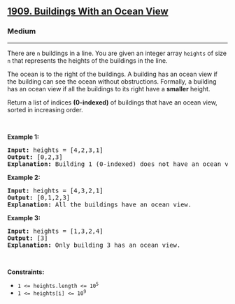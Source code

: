 <h2><a href="https://leetcode.com/problems/buildings-with-an-ocean-view/description/">1909. Buildings With an Ocean View</a></h2><h3>Medium</h3><hr><p>There are <code>n</code> buildings in a line. You are given an integer array <code>heights</code> of size <code>n</code> that represents the heights of the buildings in the line.</p>

<p>The ocean is to the right of the buildings. A building has an ocean view if the building can see the ocean without obstructions. Formally, a building has an ocean view if all the buildings to its right have a <strong>smaller</strong> height.</p>

<p>Return a list of indices <strong>(0-indexed)</strong> of buildings that have an ocean view, sorted in increasing order.</p>

<p>&nbsp;</p>
<p><strong class="example">Example 1:</strong></p>

<pre>
<strong>Input:</strong> heights = [4,2,3,1]
<strong>Output:</strong> [0,2,3]
<strong>Explanation:</strong> Building 1 (0-indexed) does not have an ocean view because building 2 is taller.
</pre>

<p><strong class="example">Example 2:</strong></p>

<pre>
<strong>Input:</strong> heights = [4,3,2,1]
<strong>Output:</strong> [0,1,2,3]
<strong>Explanation:</strong> All the buildings have an ocean view.
</pre>

<p><strong class="example">Example 3:</strong></p>

<pre>
<strong>Input:</strong> heights = [1,3,2,4]
<strong>Output:</strong> [3]
<strong>Explanation:</strong> Only building 3 has an ocean view.
</pre>

<p>&nbsp;</p>
<p><strong>Constraints:</strong></p>

<ul>
	<li><code>1 &lt;= heights.length &lt;= 10<sup>5</sup></code></li>
	<li><code>1 &lt;= heights[i] &lt;= 10<sup>9</sup></code></li>
</ul>
